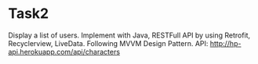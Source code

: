 # Task2
Display a list of users.
Implement with Java, RESTFull API by using Retrofit, Recyclerview, LiveData.
Following MVVM Design Pattern.
API: http://hp-api.herokuapp.com/api/characters
